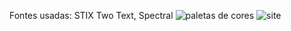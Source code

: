 Fontes usadas:  STIX Two Text, Spectral
![paletas de cores](https://github.com/JhonDev90/Kick-Atividades/assets/118639436/8f6dc6d6-079e-49df-ae75-d65f045d61d7)
![site](https://github.com/JhonDev90/Kick-Atividades/assets/118639436/d2d02b84-1314-462e-8360-385367e00a40)
